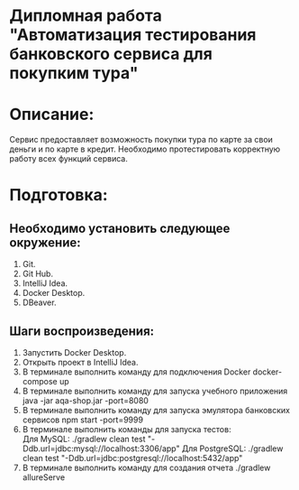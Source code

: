 # Дипломная работа "Автоматизация тестирования банковского сервиса для покупким тура"

# Описание:  
Сервис предоставляет возможность покупки тура по карте за свои деньги и по карте в кредит. Необходимо протестировать корректную работу всех функций сервиса.  

# Подготовка:

## Необходимо установить следующее окружение:  
1. Git.
2. Git Hub.
3. IntelliJ Idea.
4. Docker Desktop.
5. DBeaver.

## Шаги воспроизведения:  
1. Запустить Docker Desktop.
2. Открыть проект в IntelliJ Idea.
3. В терминале выполнить команду для подключения Docker docker-compose up
4. В терминале выполнить команду для запуска учебного приложения java -jar aqa-shop.jar -port=8080 
5. В терминале выполнить команду для запуска эмулятора банковских сервисов npm start -port=9999
6. В терминале выполнить команды для запуска тестов:  
   Для MySQL: ./gradlew clean test "-Ddb.url=jdbc:mysql://localhost:3306/app"
   Для PostgreSQL: ./gradlew clean test "-Ddb.url=jdbc:postgresql://localhost:5432/app"
7. В терминале выполнить команду для создания отчета ./gradlew allureServe


